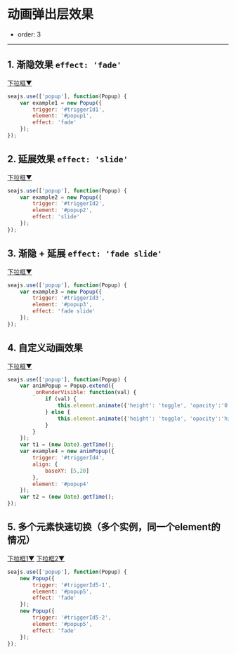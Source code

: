 # 动画弹出层效果

- order: 3

---

<style>
    .fn-hide, .ui-popup {
        display: none;
    }
    .ui-popup {
        border: 1px solid #CCC;
        padding: 3px 5px;
        background: #EEE;
        margin: 0;
    }
    .ui-popup ul {
        margin: 0;
    }
    .ui-popup li {
        list-style: none;
    }
</style>

## 1. 渐隐效果 `effect: 'fade'`

<div class="popup">
    <a href="#popup1" id="triggerId1">下拉框<span class="icon">▼</span></a>
    <ul class="fn-hide ui-popup" id="popup1">
        <li><a href="http://aralejs.org#1">内容1</a></li>
        <li><a href="http://aralejs.org#2">内容2</a></li>
        <li><a href="http://aralejs.org#3">内容3</a></li>
        <li><a href="http://aralejs.org#4">内容4</a></li>
    </ul>
</div>

````js
seajs.use(['popup'], function(Popup) {
    var example1 = new Popup({
        trigger: '#triggerId1',
        element: '#popup1',
        effect: 'fade'
    });
});
````

## 2. 延展效果 `effect: 'slide'`

<div class="popup">
    <a href="#popup2" id="triggerId2">下拉框<span class="icon">▼</span></a>
    <ul class="fn-hide ui-popup" id="popup2">
        <li><a href="http://aralejs.org#1">内容1</a></li>
        <li><a href="http://aralejs.org#2">内容2</a></li>
        <li><a href="http://aralejs.org#3">内容3</a></li>
        <li><a href="http://aralejs.org#4">内容4</a></li>
    </ul>
</div>

````js
seajs.use(['popup'], function(Popup) {
    var example2 = new Popup({
        trigger: '#triggerId2',
        element: '#popup2',
        effect: 'slide'
    });
});
````

## 3. 渐隐 + 延展 `effect: 'fade slide'`

<div class="popup">
    <a href="#popup3" id="triggerId3">下拉框<span class="icon">▼</span></a>
    <ul class="fn-hide ui-popup" id="popup3">
        <li><a href="http://aralejs.org#1">内容1</a></li>
        <li><a href="http://aralejs.org#2">内容2</a></li>
        <li><a href="http://aralejs.org#3">内容3</a></li>
        <li><a href="http://aralejs.org#4">内容4</a></li>
    </ul>
</div>

````js
seajs.use(['popup'], function(Popup) {
    var example3 = new Popup({
        trigger: '#triggerId3',
        element: '#popup3',
        effect: 'fade slide'
    });
});
````

## 4. 自定义动画效果

<div class="popup">
    <a href="#popup4" id="triggerId4" title="400ms 后出现, 请稍安勿躁">下拉框<span class="icon">▼</span></a> 
    <ul class="fn-hide ui-popup" id="popup4">
        <li><a href="http://aralejs.org#1">内容1</a></li>
        <li><a href="http://aralejs.org#2">内容2</a></li>
        <li><a href="http://aralejs.org#3">内容3</a></li>
        <li><a href="http://aralejs.org#4">内容4</a></li>
    </ul>
</div>

````javascript
seajs.use(['popup'], function(Popup) {
    var animPopup = Popup.extend({
        _onRenderVisible: function(val) {
            if (val) {
                this.element.animate({'height': 'toggle', 'opacity':'0.8'}, 400);
            } else {
                this.element.animate({'height': 'toggle', 'opacity':'hide'}, 600);
            }
        }
    });
    var t1 = (new Date).getTime();
    var example4 = new animPopup({
        trigger: '#triggerId4',
        align: {
            baseXY: [5,20]
        },
        element: '#popup4'
    });
    var t2 = (new Date).getTime();
});
````

## 5. 多个元素快速切换（多个实例，同一个element的情况）

<div class="popup">
    <a href="#popup5" id="triggerId5-1">下拉框1<span class="icon">▼</span></a>
    <a href="#popup5" id="triggerId5-2">下拉框2<span class="icon">▼</span></a>
    <ul class="fn-hide ui-popup" id="popup5">
        <li><a href="http://aralejs.org#1">内容1</a></li>
        <li><a href="http://aralejs.org#2">内容2</a></li>
        <li><a href="http://aralejs.org#3">内容3</a></li>
        <li><a href="http://aralejs.org#4">内容4</a></li>
    </ul>
</div>

````js
seajs.use(['popup'], function(Popup) {
    new Popup({
        trigger: '#triggerId5-1',
        element: '#popup5',
        effect: 'fade'
    });
    new Popup({
        trigger: '#triggerId5-2',
        element: '#popup5',
        effect: 'fade'
    });
});
````

